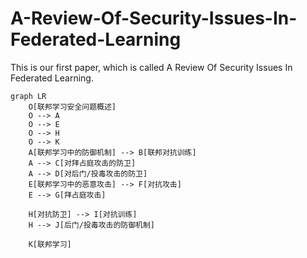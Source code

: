 # A-Review-Of-Security-Issues-In-Federated-Learning
This is our first paper, which is called A Review Of Security Issues In Federated Learning.  

```mermaid
graph LR
    O[联邦学习安全问题概述]
    O --> A
    O --> E
    O --> H
    O --> K
    A[联邦学习中的防御机制] --> B[联邦对抗训练]
    A --> C[对拜占庭攻击的防卫]  
    A --> D[对后门/投毒攻击的防卫]
    E[联邦学习中的恶意攻击] --> F[对抗攻击]  
    E --> G[拜占庭攻击]

    H[对抗防卫] --> I[对抗训练]
    H --> J[后门/投毒攻击的防御机制]

    K[联邦学习]
```